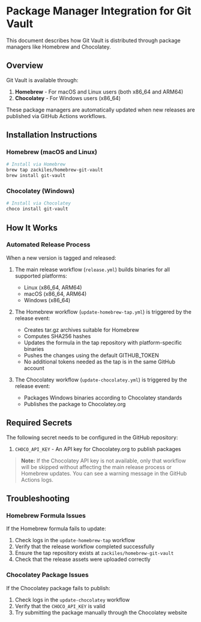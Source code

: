 # Package Manager Integration for Git Vault

This document describes how Git Vault is distributed through package managers like Homebrew and Chocolatey.

## Overview

Git Vault is available through:

1. **Homebrew** - For macOS and Linux users (both x86_64 and ARM64)
2. **Chocolatey** - For Windows users (x86_64)

These package managers are automatically updated when new releases are published via GitHub Actions workflows.

## Installation Instructions

### Homebrew (macOS and Linux)

```bash
# Install via Homebrew
brew tap zackiles/homebrew-git-vault
brew install git-vault
```

### Chocolatey (Windows)

```powershell
# Install via Chocolatey
choco install git-vault
```

## How It Works

### Automated Release Process

When a new version is tagged and released:

1. The main release workflow (`release.yml`) builds binaries for all supported platforms:
   - Linux (x86_64, ARM64)
   - macOS (x86_64, ARM64)
   - Windows (x86_64)

2. The Homebrew workflow (`update-homebrew-tap.yml`) is triggered by the release event:
   - Creates tar.gz archives suitable for Homebrew
   - Computes SHA256 hashes
   - Updates the formula in the tap repository with platform-specific binaries
   - Pushes the changes using the default GITHUB_TOKEN
   - No additional tokens needed as the tap is in the same GitHub account

3. The Chocolatey workflow (`update-chocolatey.yml`) is triggered by the release event:
   - Packages Windows binaries according to Chocolatey standards
   - Publishes the package to Chocolatey.org

## Required Secrets

The following secret needs to be configured in the GitHub repository:

1. `CHOCO_API_KEY` - An API key for Chocolatey.org to publish packages

> **Note:** If the Chocolatey API key is not available, only that workflow will be skipped without affecting the main release process or Homebrew updates. You can see a warning message in the GitHub Actions logs.

## Troubleshooting

### Homebrew Formula Issues

If the Homebrew formula fails to update:

1. Check logs in the `update-homebrew-tap` workflow
2. Verify that the release workflow completed successfully
3. Ensure the tap repository exists at `zackiles/homebrew-git-vault`
4. Check that the release assets were uploaded correctly

### Chocolatey Package Issues

If the Chocolatey package fails to publish:

1. Check logs in the `update-chocolatey` workflow
2. Verify that the `CHOCO_API_KEY` is valid
3. Try submitting the package manually through the Chocolatey website
